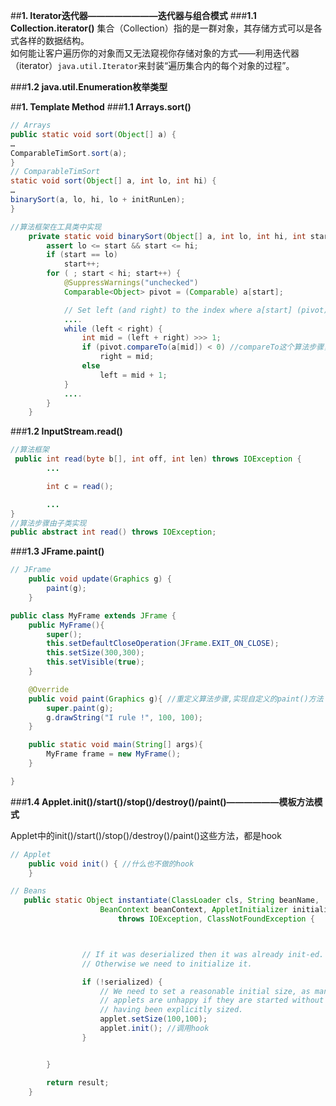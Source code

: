 ##**1. Iterator迭代器————————迭代器与组合模式**
###**1.1 Collection.iterator()**
集合（Collection）指的是一群对象，其存储方式可以是各式各样的数据结构。  
如何能让客户遍历你的对象而又无法窥视你存储对象的方式——利用迭代器（iterator）`java.util.Iterator`来封装“遍历集合内的每个对象的过程”。

###**1.2  java.util.Enumeration枚举类型**

##**1. Template Method**
###**1.1 Arrays.sort()**
```java
// Arrays
public static void sort(Object[] a) {
…
ComparableTimSort.sort(a);
}
// ComparableTimSort
static void sort(Object[] a, int lo, int hi) {
…
binarySort(a, lo, hi, lo + initRunLen);
}
```
```java
//算法框架在工具类中实现
    private static void binarySort(Object[] a, int lo, int hi, int start) {
        assert lo <= start && start <= hi;
        if (start == lo)
            start++;
        for ( ; start < hi; start++) {
            @SuppressWarnings("unchecked")
            Comparable<Object> pivot = (Comparable) a[start];

            // Set left (and right) to the index where a[start] (pivot) belongs  
            ....
            while (left < right) {
                int mid = (left + right) >>> 1;
                if (pivot.compareTo(a[mid]) < 0) //compareTo这个算法步骤，是由各个Comparable的子类定义的  
                    right = mid;
                else
                    left = mid + 1;
            }
            ....
        }
    }
```
###**1.2 InputStream.read()**
```java
//算法框架  
 public int read(byte b[], int off, int len) throws IOException {
        ...

        int c = read();

        ...
}
//算法步骤由子类实现  
public abstract int read() throws IOException;
```

###**1.3 JFrame.paint()**

```java
// JFrame  
    public void update(Graphics g) {
        paint(g);
    }

public class MyFrame extends JFrame {
    public MyFrame(){
        super();
        this.setDefaultCloseOperation(JFrame.EXIT_ON_CLOSE);
        this.setSize(300,300);
        this.setVisible(true);
    }

    @Override
    public void paint(Graphics g){ //重定义算法步骤,实现自定义的paint()方法
        super.paint(g);
        g.drawString("I rule !", 100, 100);
    }

    public static void main(String[] args){
        MyFrame frame = new MyFrame();
    }

}
```
###**1.4 Applet.init()/start()/stop()/destroy()/paint()——————模板方法模式**

Applet中的init()/start()/stop()/destroy()/paint()这些方法，都是hook
```java
// Applet  
    public void init() { //什么也不做的hook  
    }

// Beans  
   public static Object instantiate(ClassLoader cls, String beanName,
                    BeanContext beanContext, AppletInitializer initializer)
                        throws IOException, ClassNotFoundException {



                // If it was deserialized then it was already init-ed.  
                // Otherwise we need to initialize it.  

                if (!serialized) {
                    // We need to set a reasonable initial size, as many  
                    // applets are unhappy if they are started without  
                    // having been explicitly sized.  
                    applet.setSize(100,100);
                    applet.init(); //调用hook  
                }


        }

        return result;
    }
```


